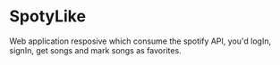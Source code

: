 # SpotyLike
Web application resposive which consume the spotify API, you'd logIn, signIn, get songs and mark songs as favorites.
